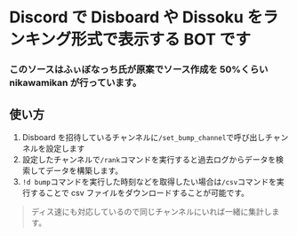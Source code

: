 # Discord で Disboard や Dissoku をランキング形式で表示する BOT です

### このソースは**ふぃぼなっち**氏が原案でソース作成を 50%くらい nikawamikan が行っています。

## 使い方

1. Disboard を招待しているチャンネルに`/set_bump_channel`で呼び出しチャンネルを設定します
2. 設定したチャンネルで`/rank`コマンドを実行すると過去ログからデータを検索してデータを構築します。
3. `!d bump`コマンドを実行した時刻などを取得したい場合は`/csv`コマンドを実行することで csv ファイルをダウンロードすることが可能です。

> ディス速にも対応しているので同じチャンネルにいれば一緒に集計します。
